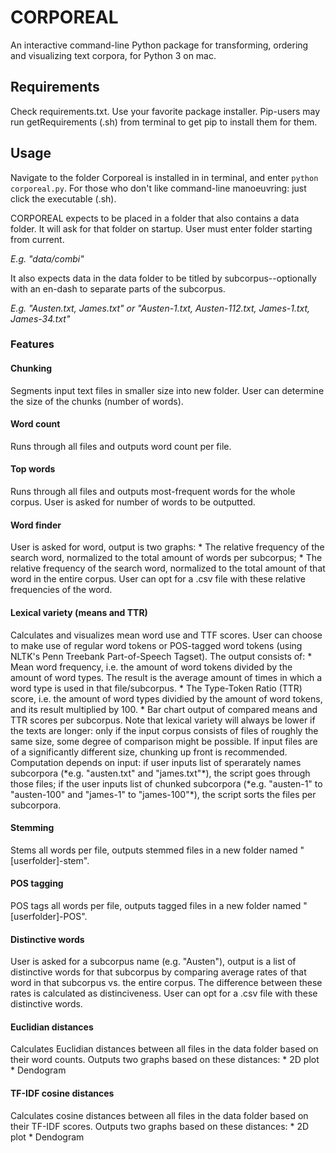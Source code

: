 CORPOREAL
========================

An interactive command-line Python package for transforming, ordering and visualizing text corpora, for Python 3 on mac.


<h2> Requirements </h2>

Check requirements.txt. Use your favorite package installer. Pip-users may run getRequirements (.sh) from terminal to get pip to install them for them.


<h2> Usage </h2>
 
Navigate to the folder Corporeal is installed in in terminal, and enter `python corporeal.py`.
For those who don't like command-line manoeuvring: just click the executable (.sh). 

CORPOREAL expects to be placed in a folder that also contains a data folder. It will ask for that folder on startup. User must enter folder starting from current.

*E.g. "data/combi"*

It also expects data in the data folder to be titled by subcorpus--optionally with an en-dash to separate parts of the subcorpus.

*E.g. "Austen.txt, James.txt" or "Austen-1.txt, Austen-112.txt, James-1.txt, James-34.txt"*


<h3> Features </h3>

<h4>Chunking</h4>
Segments input text files in smaller size into new folder. User can determine the size of the chunks (number of words). 

<h4>Word count</h4>
Runs through all files and outputs word count per file.

<h4>Top words</h4>
Runs through all files and outputs most-frequent words for the whole corpus. User is asked for number of words to be outputted.

<h4>Word finder</h4>
User is asked for word, output is two graphs:
* The relative frequency of the search word, normalized to the total amount of words per subcorpus;
* The relative frequency of the search word, normalized to the total amount of that word in the entire corpus.
User can opt for a .csv file with these relative frequencies of the word. 

<h4>Lexical variety (means and TTR)</h4>
Calculates and visualizes mean word use and TTF scores. User can choose to make use of regular word tokens or POS-tagged word tokens (using NLTK's Penn Treebank Part-of-Speech Tagset). The output consists of:
* Mean word frequency, i.e. the amount of word tokens divided by the amount of word types. The result is the average amount of times in which a word type is used in that file/subcorpus.
* The Type-Token Ratio (TTR) score, i.e. the amount of word types dividied by the amount of word tokens, and its result multiplied by 100.
* Bar chart output of compared means and TTR scores per subcorpus. 
Note that lexical variety will always be lower if the texts are longer: only if the input corpus consists of files of roughly the same size, some degree of comparison might be possible. If input files are of a significantly different size, chunking up front is recommended.
Computation depends on input: if user inputs list of sperarately names subcorpora (*e.g. "austen.txt" and "james.txt"*), the script goes through those files; if the user inputs list of chunked subcorpora (*e.g. "austen-1" to "austen-100" and "james-1" to "james-100"*), the script sorts the files per subcorpora.

<h4>Stemming</h4>
Stems all words per file, outputs stemmed files in a new folder named 
"[userfolder]-stem".

<h4>POS tagging</h4>
POS tags all words per file, outputs tagged files in a new folder named 
"[userfolder]-POS".

<h4>Distinctive words</h4>
User is asked for a subcorpus name (e.g. "Austen"), output is a list of distinctive words for that subcorpus by comparing average rates of that word in that subcorpus vs. the entire corpus. The difference between these rates is calculated as distinciveness. User can opt for a .csv file with these distinctive words. 

<h4>Euclidian distances</h4>
Calculates Euclidian distances between all files in the data folder based on their word counts. Outputs two graphs based on these distances:
* 2D plot
* Dendogram

<h4>TF-IDF cosine distances</h4>
Calculates cosine distances between all files in the data folder based on their TF-IDF scores. Outputs two graphs based on these distances:
* 2D plot
* Dendogram

